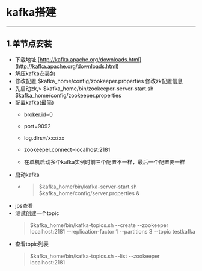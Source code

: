 # kafka搭建

---

## 1.单节点安装
* 下载地址,[http://kafka.apache.org/downloads.html](http://kafka.apache.org/downloads.html)
* 解压kafka安装包
* 修改配置,$kafka_home/config/zookeeper.properties 修改zk配置信息
* 先启动zk,> $kafka_home/bin/zookeeper-server-start.sh $kafka_home/config/zookeeper.properties
* 配置kafka(最简)
	* broker.id=0
	* port=9092
	* log.dirs=/xxx/xx
	* zookeeper.connect=localhost:2181

	* 在单机启动多个kafka实例时前三个配置不一样，最后一个配置要一样
* 启动kafka
	* > $kafka_home/bin/kafka-server-start.sh $kafka_home/config/server.properties &
* jps查看
* 测试创建一个topic
	> $kafka_home/bin/kafka-topics.sh --create --zookeeper localhost:2181 --replication-factor 1 --partitions 3 --topic testkafka
* 查看topic列表
	> $kafka_home/bin/kafka-topics.sh --list --zookeeper localhost:2181